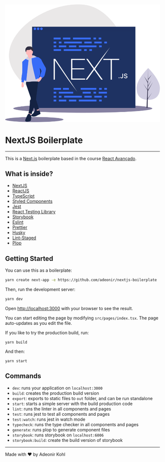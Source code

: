 <p style="text-align: center">
  <img src=".github/assets/hero-illustration.svg" alt="A developer walking and a screen with the text NextJS" />
</p>

# NextJS Boilerplate

---

This is a [Next.js](https://nextjs.org/) boilerplate based in the course [React Avançado](https://reactavancado.com.br).

## What is inside?

- [NextJS](https://nextjs.org/)
- [ReactJS](https://reactjs.org/)
- [TypeScript](https://www.typescriptlang.org/)
- [Styled Components](https://styled-components.com/)
- [Jest](https://jestjs.io/)
- [React Testing Library](https://testing-library.com/docs/react-testing-library/intro)
- [Storybook](https://storybook.js.org/)
- [Eslint](https://eslint.org/)
- [Prettier](https://prettier.io/)
- [Husky](https://github.com/typicode/husky)
- [Lint-Staged](https://github.com/okonet/lint-staged)
- [Plop](https://plopjs.com/)

## Getting Started

You can use this as a boilerplate:

```bash
yarn create next-app -e https://github.com/adeonir/nextjs-boilerplate
```

Then, run the development server:

```bash
yarn dev
```

Open [http://localhost:3000](http://localhost:3000) with your browser to see the result.

You can start editing the page by modifying `src/pages/index.tsx`. The page auto-updates as you edit the file.

If you like to try the production build, run:

```
yarn build
```

And then:

```
yarn start
```

## Commands

- `dev`: runs your application on `localhost:3000`
- `build`: creates the production build version
- `export`: exports to static files to `out` folder, and can be run standalone
- `start`: starts a simple server with the build production code
- `lint`: runs the linter in all components and pages
- `test`: runs jest to test all components and pages
- `test:watch`: runs jest in watch mode
- `typecheck`: runs the type checker in all components and pages
- `generate`: runs plop to generate component files
- `storybook`: runs storybook on `localhost:6006`
- `storybook:build`: create the build version of storybook

---

Made with ♥️ by Adeonir Kohl
